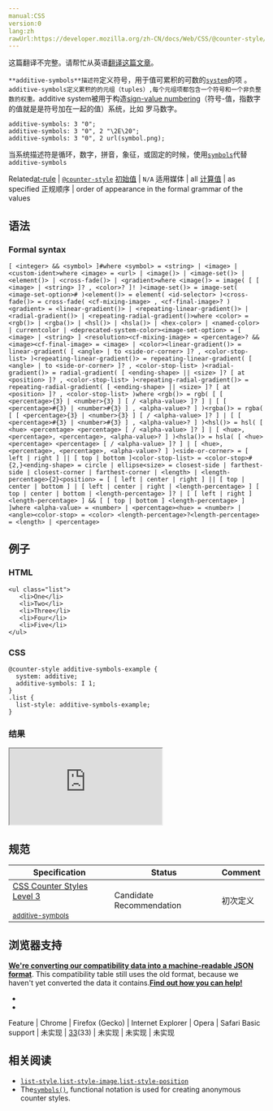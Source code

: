 ```yaml
---
manual:CSS
version:0
lang:zh
rawUrl:https://developer.mozilla.org/zh-CN/docs/Web/CSS/@counter-style/additive-symbols
---
```




这篇翻译不完整。请帮忙从英语[翻译这篇文章](%28385 "")。






`**additive-symbols**描述符`定义符号，用于值可累积的可数的[`system`](%28386 "此页面仍未被本地化, 期待您的翻译!")的项 。`additive-symbols定义累积的的元组（tuples）,每个元组项都包含一个符号和一个非负整数的权重。`additive system被用于构造[sign-value numbering](%28387 "")（符号-值，指数字的值就是是符号加在一起的值）系统，比如 罗马数字。


```
additive-symbols: 3 "0";
additive-symbols: 3 "0", 2 "\2E\20";
additive-symbols: 3 "0", 2 url(symbol.png);
```






当系统描述符是循环，数字，拼音，象征，或固定的时候，使用[`symbols`](%28201 "此页面仍未被本地化, 期待您的翻译!")代替`additive-symbols`


Related[at-rule](%4443 "") | [`@counter-style`](%27905 "@counter-style是一个 CSS at-rule ，它让开发者可以自定义counter的样式。 一个 @counter-style规则 定义了如何把一个计数器的值转化为字符串表示。") 
[初始值](%28302 "") | `N/A` 
适用媒体 | all 
[计算值](%28304 "") | as specified 
正规顺序 | order of appearance in the formal grammar of the values 


## 语法<a name="语法"></a>

### Formal syntax<a name="Formal_syntax"></a>

```
[ <integer> && <symbol> ]#where <symbol> = <string> | <image> | <custom-ident>where <image> = <url> | <image()> | <image-set()> | <element()> | <cross-fade()> | <gradient>where <image()> = image( [ [ <image> | <string> ]? , <color>? ]! )<image-set()> = image-set( <image-set-option># )<element()> = element( <id-selector> )<cross-fade()> = cross-fade( <cf-mixing-image> , <cf-final-image>? )<gradient> = <linear-gradient()> | <repeating-linear-gradient()> | <radial-gradient()> | <repeating-radial-gradient()>where <color> = <rgb()> | <rgba()> | <hsl()> | <hsla()> | <hex-color> | <named-color> | currentcolor | <deprecated-system-color><image-set-option> = [ <image> | <string> ] <resolution><cf-mixing-image> = <percentage>? && <image><cf-final-image> = <image> | <color><linear-gradient()> = linear-gradient( [ <angle> | to <side-or-corner> ]? , <color-stop-list> )<repeating-linear-gradient()> = repeating-linear-gradient( [ <angle> | to <side-or-corner> ]? , <color-stop-list> )<radial-gradient()> = radial-gradient( [ <ending-shape> || <size> ]? [ at <position> ]? , <color-stop-list> )<repeating-radial-gradient()> = repeating-radial-gradient( [ <ending-shape> || <size> ]? [ at <position> ]? , <color-stop-list> )where <rgb()> = rgb( [ [ <percentage>{3} | <number>{3} ] [ / <alpha-value> ]? ] | [ [ <percentage>#{3} | <number>#{3} ] , <alpha-value>? ] )<rgba()> = rgba( [ [ <percentage>{3} | <number>{3} ] [ / <alpha-value> ]? ] | [ [ <percentage>#{3} | <number>#{3} ] , <alpha-value>? ] )<hsl()> = hsl( [ <hue> <percentage> <percentage> [ / <alpha-value> ]? ] | [ <hue>, <percentage>, <percentage>, <alpha-value>? ] )<hsla()> = hsla( [ <hue> <percentage> <percentage> [ / <alpha-value> ]? ] | [ <hue>, <percentage>, <percentage>, <alpha-value>? ] )<side-or-corner> = [ left | right ] || [ top | bottom ]<color-stop-list> = <color-stop>#{2,}<ending-shape> = circle | ellipse<size> = closest-side | farthest-side | closest-corner | farthest-corner | <length> | <length-percentage>{2}<position> = [ [ left | center | right ] || [ top | center | bottom ] | [ left | center | right | <length-percentage> ] [ top | center | bottom | <length-percentage> ]? | [ [ left | right ] <length-percentage> ] && [ [ top | bottom ] <length-percentage> ] ]where <alpha-value> = <number> | <percentage><hue> = <number> | <angle><color-stop> = <color> <length-percentage>?<length-percentage> = <length> | <percentage>
```

## 例子<a name="Example"></a>

### HTML<a name="HTML"></a>

```
<ul class="list">
   <li>One</li>
   <li>Two</li>
   <li>Three</li>
   <li>Four</li>
   <li>Five</li>
</ul>
```

### CSS<a name="CSS"></a>

```
@counter-style additive-symbols-example {
  system: additive;
  additive-symbols: I 1;
}
.list {
  list-style: additive-symbols-example;
}
```

### 结果<a name="结果"></a>


<iframe src='https://mdn.mozillademos.org/zh-CN/docs/Web/CSS/@counter-style/additive-symbols$samples/Example?revision=1283113' width='null' height='null'></iframe>



## 规范<a name="Specifications"></a>

Specification | Status | Comment 
 ---  |  ---  |  ---  | 
[CSS Counter Styles Level 3<br></br><small>additive-symbols</small>](%28388 "") | Candidate Recommendation | 初次定义 


## 浏览器支持<a name="浏览器支持"></a>


**[We&#39;re converting our compatibility data into a machine-readable JSON format](%3344 "")**. This compatibility table still uses the old format, because we haven&#39;t yet converted the data it contains.**[Find out how you can help!](%3392 "")**


* 
* 

Feature | Chrome | Firefox (Gecko) | Internet Explorer | Opera | Safari 
Basic support | 未实现 | [33](%4745 "Released on 2014-10-14.")(33) | 未实现 | 未实现 | 未实现 




## 相关阅读<a name="相关阅读"></a>

* [`list-style`](%28033 "CSS list-style 属性是设置list-style-type, list-style-image 和 list-style-position  的简写属性。"),[`list-style-image`](%28034 "list-style-image 属性用来指定一个能用来作为列表元素标记的图片。"),[`list-style-position`](%28035 "The list-style-position property specifies the position of the marker box in the principal block box.")
* The[`symbols()`](%28201 "此页面仍未被本地化, 期待您的翻译!"), functional notation is used for creating anonymous counter styles.



